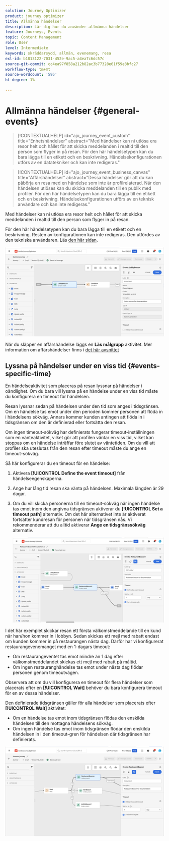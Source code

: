 ```yaml
---
solution: Journey Optimizer
product: journey optimizer
title: Allmänna händelser
description: Lär dig hur du använder allmänna händelser
feature: Journeys, Events
topic: Content Management
role: User
level: Intermediate
keywords: skräddarsydd, allmän, evenemang, resa
exl-id: b1813122-7031-452e-9ac5-a4ea7c6dc57c
source-git-commit: cc4ea97f858a212b82ac3b77328e61f59e3bfc27
workflow-type: tm+mt
source-wordcount: '595'
ht-degree: 1%

---
```


# Allmänna händelser {#general-events}

>[!CONTEXTUALHELP]
>id="ajo_journey_event_custom"
>title="Enhetshändelser"
>abstract="Med händelser kan ni utlösa era resor helt och hållet för att skicka meddelanden i realtid till den person som flyger in på resan. För den här händelsetypen kan du bara lägga till en etikett och en beskrivning. Händelsekonfigurationen utförs av en datatekniker och kan inte redigeras."

>[!CONTEXTUALHELP]
>id="ajo_journey_event_business_canvas"
>title="Affärshändelser"
>abstract="Dessa händelser gör att du kan påbörja en resa med en händelse som inte är profilrelaterad. När den händelsen utlöses kan du skicka meddelanden till en publik med profiler. För den här händelsetypen kan du bara lägga till en etikett och en beskrivning. Händelsekonfigurationen utförs av en teknisk användare och kan inte redigeras."

Med händelser kan ni utlösa era resor helt och hållet för att skicka meddelanden i realtid till den person som flyger in på resan.

För den här händelsetypen kan du bara lägga till en etikett och en beskrivning. Resten av konfigurationen kan inte redigeras. Den utfördes av den tekniska användaren. Läs [den här sidan](../event/about-events.md).

![](assets/general-events.png)

När du släpper en affärshändelse läggs en **Läs målgrupp** aktivitet. Mer information om affärshändelser finns i [det här avsnittet](../event/about-events.md)

## Lyssna på händelser under en viss tid {#events-specific-time}

En händelseaktivitet som placeras på resan lyssnar på händelser i oändlighet. Om du bara vill lyssna på en händelse under en viss tid måste du konfigurera en timeout för händelsen.

Resan lyssnar sedan på händelsen under den tid som anges i tidsgränsen. Om en händelse tas emot under den perioden kommer personen att flöda in i händelsens sökväg. Annars kommer kunden antingen att flöda in i tidsgränsen om den är definierad eller fortsätta den resan.

Om ingen timeout-sökväg har definierats fungerar timeout-inställningen som en vänteaktivitet, vilket gör att profilen väntar en viss tid, vilket kan stoppas om en händelse inträffar före slutet av väntetiden. Om du vill att profiler ska uteslutas från den resan efter timeout måste du ange en timeout-sökväg.

Så här konfigurerar du en timeout för en händelse:

1. Aktivera **[!UICONTROL Define the event timeout]** från händelseegenskaperna.

1. Ange hur lång tid resan ska vänta på händelsen. Maximala längden är 29 dagar.

1. Om du vill skicka personerna till en timeout-sökväg när ingen händelse tas emot inom den angivna tidsgränsen aktiverar du **[!UICONTROL Set a timeout path]** alternativ. Om det här alternativet inte är aktiverat fortsätter kundresan för personen när tidsgränsen nås. Vi rekommenderar att du alltid aktiverar **Ange en tidsgränssökväg** alternativ.

   ![](assets/event-timeout.png)

I det här exemplet skickar resan ett första välkomstmeddelande till en kund när han/hon kommer in i lobbyn. Sedan skickas ett mejl med rabatt endast om kunden kommer in på restaurangen nästa dag. Därför har vi konfigurerat restaurangevenemanget med en 1-dagars timeout:

* Om restaurangeventet tas emot mindre än 1 dag efter välkomstmeddelandet skickas ett mejl med rabatt på måltid.
* Om ingen restauranghändelse tas emot under nästa dag flödar personen genom timeoutvägen.

Observera att om du vill konfigurera en timeout för flera händelser som placerats efter en **[!UICONTROL Wait]** behöver du bara konfigurera timeout för en av dessa händelser.

Den definierade tidsgränsen gäller för alla händelser som placerats efter **[!UICONTROL Wait]** aktivitet:

* Om en händelse tas emot inom tidsgränsen flödas den enskilda händelsen till den mottagna händelsens sökväg.
* Om ingen händelse tas emot inom tidsgränsen flödar den enskilda händelsen in i den timeout-gren för händelsen där tidsgränsen har definierats.

![](assets/event-timeout-group.png)

